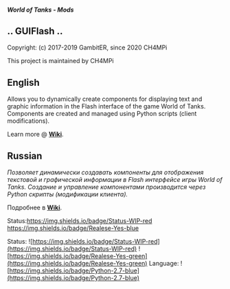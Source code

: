 ##### World of Tanks - Mods

## .. GUIFlash ..

Copyright: (c) 2017-2019 GambitER, since 2020 CH4MPi

This project is maintained by CH4MPi

## English
Allows you to dynamically create components for displaying text and graphic information in the Flash interface of the game World of Tanks. Components are created and managed using Python scripts (client modifications).

Learn more @ [**Wiki**](https://github.com/CH4MPi/GUIFlash/wiki).

## Russian
_Позволяет динамически создавать компоненты для отображения текстовой и графической информации в Flash интерфейсе игры World of Tanks. Создание и управление компонентами производится через Python скрипты (модификации клиента)._

Подробнее в [**Wiki**](https://github.com/GambitER/GUIFlash/wiki).


Status:https://img.shields.io/badge/Status-WIP-red https://img.shields.io/badge/Realese-Yes-blue

Status: ![https://img.shields.io/badge/Status-WIP-red](https://img.shields.io/badge/Status-WIP-red) ![https://img.shields.io/badge/Realese-Yes-green](https://img.shields.io/badge/Realese-Yes-green)
Language: ![https://img.shields.io/badge/Python-2.7-blue](https://img.shields.io/badge/Python-2.7-blue)
